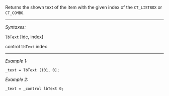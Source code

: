 Returns the shown text of the item with the given index of the `CT_LISTBOX` or `CT_COMBO`.


---
*Syntaxes:*

`lbText` [idc, index]

control `lbText` index

---
*Example 1:*

```sqf
_text = lbText [101, 0];
```

*Example 2:*

```sqf
_text = _control lbText 0;
```